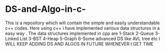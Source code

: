 # DS-and-Algo-in-c-
This is a repository which will contain the simple and easily understandable c++ codes. Here using c++ i have  implemented various  data structures in a easy way .
The data structures implemented in cpp are
1-Stack
2-Queue
3-Linked List
3-BST
4-Heap
5-Graph
6-Some advanced DS like AVL tree etc
I WILL KEEP ADDING DS AND ALGOS IN FUTURE WHENEVER I GET TIME
